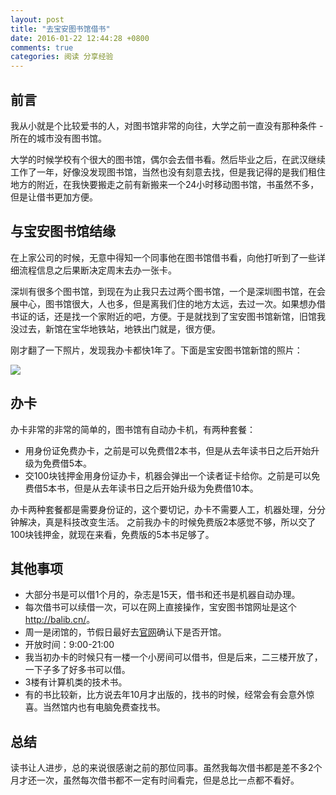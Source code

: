 ```yaml
---
layout: post
title: "去宝安图书馆借书"
date: 2016-01-22 12:44:28 +0800
comments: true
categories: 阅读 分享经验
---
```


## 前言

我从小就是个比较爱书的人，对图书馆非常的向往，大学之前一直没有那种条件 - 所在的城市没有图书馆。

大学的时候学校有个很大的图书馆，偶尔会去借书看。然后毕业之后，在武汉继续工作了一年，好像没发现图书馆，当然也没有刻意去找，但是我记得的是我们租住地方的附近，在我快要搬走之前有新搬来一个24小时移动图书馆，书虽然不多，但是让借书更加方便。

## 与宝安图书馆结缘

在上家公司的时候，无意中得知一个同事他在图书馆借书看，向他打听到了一些详细流程信息之后果断决定周末去办一张卡。

<!--more-->

深圳有很多个图书馆，到现在为止我只去过两个图书馆，一个是深圳图书馆，在会展中心，图书馆很大，人也多，但是离我们住的地方太远，去过一次。如果想办借书证的话，还是找一个家附近的吧，方便。于是就找到了宝安图书馆新馆，旧馆我没过去，新馆在宝华地铁站，地铁出门就是，很方便。

刚才翻了一下照片，发现我办卡都快1年了。下面是宝安图书馆新馆的照片：

![](http://i8.tietuku.com/68687e6c1af11224.png)

## 办卡

办卡非常的非常的简单的，图书馆有自动办卡机，有两种套餐：

- 用身份证免费办卡，之前是可以免费借2本书，但是从去年读书日之后开始升级为免费借5本。
- 交100块钱押金用身份证办卡，机器会弹出一个读者证卡给你。之前是可以免费借5本书，但是从去年读书日之后开始升级为免费借10本。

办卡两种套餐都是需要身份证的，这个要切记，办卡不需要人工，机器处理，分分钟解决，真是科技改变生活。
之前我办卡的时候免费版2本感觉不够，所以交了100块钱押金，就现在来看，免费版的5本书足够了。


## 其他事项

- 大部分书是可以借1个月的，杂志是15天，借书和还书是机器自动办理。
- 每次借书可以续借一次，可以在网上直接操作，宝安图书馆网址是这个 <http://balib.cn/>。
- 周一是闭馆的，节假日最好去[官网](http://balib.cn/balib;jsessionid=3B238DE62B7E22B9E04E750C3CDF1E16/category/152)确认下是否开馆。
- 开放时间：9:00-21:00
- 我当初办卡的时候只有一楼一个小房间可以借书，但是后来，二三楼开放了，一下子多了好多书可以借。
- 3楼有计算机类的技术书。
- 有的书比较新，比方说去年10月才出版的，找书的时候，经常会有会意外惊喜。当然馆内也有电脑免费查找书。

## 总结

读书让人进步，总的来说很感谢之前的那位同事。虽然我每次借书都是差不多2个月才还一次，虽然每次借书都不一定有时间看完，但是总比一点都不看好。